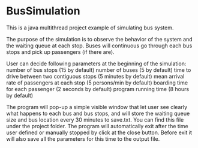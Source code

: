 # BusSimulation
This is a java multithread project example of simulating bus system.

The purpose of the simulation is to observe the behavior of the system and the waiting queue at each stop.
Buses will continuous go through each bus stops and pick up passengers (if there are).

User can decide following parameters at the beginning of the simulation:
     number of bus stops                                 (15 by default)
     number of buses                                     (5 by default)
     time to drive between two contiguous stops          (5 minutes by default)
     mean arrival rate of passengers at each stop        (5 persons/min by default)
     boarding time for each passenger                    (2 seconds by default)
     program running time                                (8 hours by default)

The program will pop-up a simple visible window that let user see clearly what happens to each bus and bus stops,
and will store the waiting queue size and bus location every 30 minutes to save.txt. You can find this file under
the project folder. The program will automatically exit after the time user defined or manually stopped by click
at the close button. Before exit it will also save all the parameters for this time to the output file.
